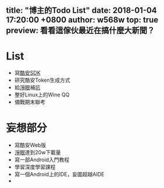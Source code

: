 title: "博主的Todo List"
date: 2018-01-04 17:20:00 +0800
author: w568w
top: true
preview: 看看這傢伙最近在搞什麼大新聞？
---
# List
+ 寫[酷安SDK](https://github.com/w568w/CoolapkSDK)
+ 研究酷安Token生成方式
+ 給[淨眼](https://www.coolapk.com/apk/149408)補[坑](https://github.com/w568w/fuckView)
+ 整好Linux上的Wine QQ
+ 備戰期末聯考
# 妄想部分
+ 寫酷安Web版
+ [淨眼](https://www.coolapk.com/apk/149408)達到20w下載量
+ 寫一部Android入門教程
+ 學習深度學習課程
+ 寫一個Android上的IDE，妄圖超越AIDE
+ 
